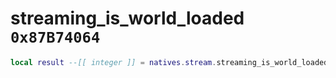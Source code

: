 # streaming_is_world_loaded `0x87B74064`

```lua
local result --[[ integer ]] = natives.stream.streaming_is_world_loaded()
```